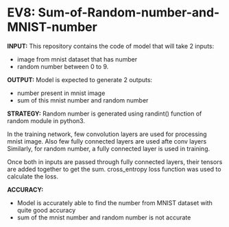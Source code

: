 # EV8: Sum-of-Random-number-and-MNIST-number

**INPUT:**
This repository contains the code of model that will take 2 inputs:
  - image from mnist dataset that has number
  - random number between 0 to 9. 
 
 **OUTPUT:**
  Model is expected to generate 2 outputs:
  - number present in mnist image
  - sum of this mnist number and random number

**STRATEGY:**
Random number is generated using randint() function of random module in python3.

In the training network, few convolution layers are used for processing mnist image. Also few fully connected layers are used afte conv layers
Similarly, for random number, a fully connected layer is used in training.

Once both in inputs are passed through fully connected layers, their tensors are added together to get the sum.
cross_entropy loss function was used to calculate the loss.

**ACCURACY:**
  - Model is accurately able to find the number from MNIST dataset with quite good accuracy
  - sum of the mnist number and random number is not accurate

